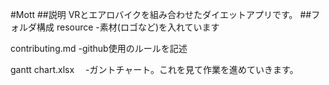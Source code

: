 #Mott
##説明
VRとエアロバイクを組み合わせたダイエットアプリです。
##フォルダ構成
resource			-素材(ロゴなど)を入れています

contributing.md 	-github使用のルールを記述

gantt chart.xlsx　	-ガントチャート。これを見て作業を進めていきます。